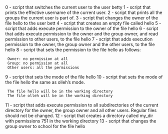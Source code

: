 0 - script that switches the current user to the user betty
1 - script that prints the effective username of the current user.
2 - script that prints all the groups the current user is part of.
3 - script that changes the owner of the file hello to the user bett
4 - script that creates an empty file called hello
5 - script that adds execute permission to the owner of the file hello
6 - script that adds execute permission to the owner and the group owner, and read permission to other users, to the file hello
7 - script that adds execution permission to the owner, the group owner and the other users, to the file hello
8 - script that sets the permission to the file hello as follows:

     Owner: no permission at all
     Group: no permission at all
     Other users: all the permissions
9 - script that sets the mode of the file hello 
10 - script that sets the mode of the file hello the same as olleh’s mode.

     The file hello will be in the working directory
     The file olleh will be in the working directory
11 -  script that adds execute permission to all subdirectories of the current directory for the owner, the group owner and all other users. Regular files should not be changed.
12 - script that creates a directory called my_dir with permissions 751 in the working directory
13 - script that changes the group owner to school for the file hello
